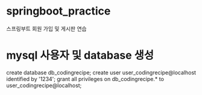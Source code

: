 # springboot_practice
스프링부트 회원 가입 및 게시판 연습

# mysql 사용자 및 database 생성 
create database db_codingrecipe;
create user user_codingrecipe@localhost identified by '1234';
grant all privileges on db_codingrecipe.* to user_codingrecipe@localhost;